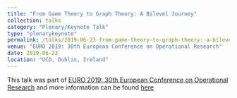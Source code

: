 ```yaml
---
title: "From Game Theory to Graph Theory: A Bilevel Journey"
collection: talks
category: "Plenary/Keynote Talk"
type: "plenarykeynote"
permalink: /talks/2019-06-23-from-game-theory-to-graph-theory:-a-bilevel-journey
venue: "EURO 2019: 30th European Conference on Operational Research"
date: 2019-06-23
location: "UCD, Dublin, Ireland"
---
```


This talk was part of [EURO 2019: 30th European Conference on Operational Research](https://www.euro2019dublin.com/tutorial-speakers) and more information can be found [here]({{site.url}}/docs/slides/EURO2019_Ljubić.pdf)
